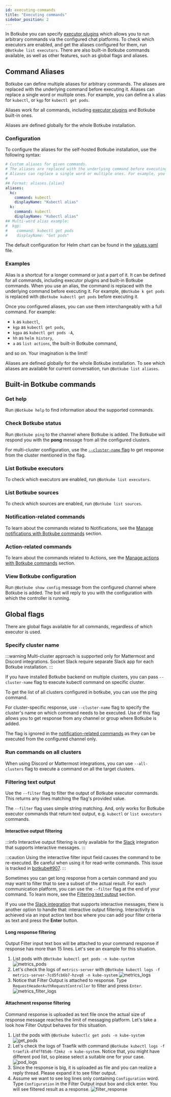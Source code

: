 ```yaml
---
id: executing-commands
title: "Executing commands"
sidebar_position: 2
---
```


In Botkube you can specify [executor plugins](../plugins/index.md) which allows you to run arbitrary commands via the configured chat platforms.
To check which executors are enabled, and get the aliases configured for them, run `@Botkube list executors`.
There are also built-in Botkube commands available, as well as other features, such as global flags and aliases.

## Command Aliases

Botkube can define multiple aliases for arbitrary commands. The aliases are replaced with the underlying command before executing it. Aliases can replace a single word or multiple ones. For example, you can define a `k` alias for `kubectl`, or `kgp` for `kubectl get pods`.

Aliases work for all commands, including [executor plugins](../plugins/index.md) and Botkube built-in ones.

Aliases are defined globally for the whole Botkube installation.

### Configuration

To configure the aliases for the self-hosted Botkube installation, use the following syntax:

```yaml
# Custom aliases for given commands.
# The aliases are replaced with the underlying command before executing it.
# Aliases can replace a single word or multiple ones. For example, you can define a `k` alias for `kubectl`, or `kgp` for `kubectl get pods`.
#
## Format: aliases.{alias}
aliases:
  kc:
    command: kubectl
    displayName: "Kubectl alias"
  k:
    command: kubectl
    displayName: "Kubectl alias"
## Multi-word alias example:
#  kgp:
#    command: kubectl get pods
#    displayName: "Get pods"
```

The default configuration for Helm chart can be found in the [values.yaml](https://github.com/kubeshop/botkube/blob/main/helm/botkube/values.yaml) file.

### Examples

Alias is a shortcut for a longer command or just a part of it. It can be defined for all commands, including executor plugins and built-in Botkube commands. When you use an alias, the command is replaced with the underlying command before executing it. For example, `@Botkube k get pods` is replaced with `@Botkube kubectl get pods` before executing it.

Once you configured aliases, you can use them interchangeably with a full command. For example:

- `k` as `kubectl`,
- `kgp` as `kubectl get pods`,
- `kgpa` as `kubectl get pods -A`,
- `hh` as `helm history`,
- `a` as `list actions`, the built-in Botkube command,

and so on. Your imagination is the limit!

Aliases are defined globally for the whole Botkube installation. To see which aliases are available for current conversation, run `@Botkube list aliases`.

## Built-in Botkube commands

### Get help

Run `@Botkube help` to find information about the supported commands.

### Check Botkube status

Run `@Botkube ping` to the channel where Botkube is added. The Botkube will respond you with the **pong** message from all the configured clusters.

For multi-cluster configuration, use the [`--cluster-name` flag](#specify-cluster-name) to get response from the cluster mentioned in the flag.

### List Botkube executors

To check which executors are enabled, run `@Botkube list executors`.

### List Botkube sources

To check which sources are enabled, run `@Botkube list sources`.

### Notification-related commands

To learn about the commands related to Notifications, see the [Manage notifications with Botkube commands](./event-notifications.md#manage-notifications-with-botkube-commands) section.

### Action-related commands

To learn about the commands related to Actions, see the [Manage actions with Botkube commands](./automated-actions.md#manage-actions-with-botkube-commands) section.

### View Botkube configuration

Run `@Botkube show config` message from the configured channel where Botkube is added. The bot will reply to you with the configuration with which the controller is running.

## Global flags

There are global flags available for all commands, regardless of which executor is used.

### Specify cluster name

:::warning
Multi-cluster approach is supported only for Mattermost and Discord integrations. Socket Slack require separate Slack app for each Botkube installation.
:::

If you have installed Botkube backend on multiple clusters, you can pass `--cluster-name` flag to execute kubectl command on specific cluster.

To get the list of all clusters configured in botkube, you can use the ping command.

For cluster-specific response, use `--cluster-name` flag to specify the cluster's name on which command needs to be executed.
Use of this flag allows you to get response from any channel or group where Botkube is added.

The flag is ignored in the [notification-related commands](#notification-related-commands) as they can be executed from the configured channel only.

### Run commands on all clusters

When using Discord or Mattermost integrations, you can use `--all-clusters` flag to execute a command on all the target clusters.

### Filtering text output

Use the `--filter` flag to filter the output of Botkube executor commands. This returns any lines matching the flag's provided value.

The `--filter` flag uses simple string matching. And, only works for Botkube executor commands that return text output, e.g. `kubectl` or `list executors` commands.

#### Interactive output filtering

:::info
Interactive output filtering is only available for the [Slack](../installation/slack/index.md) integration that supports interactive messages.
:::

:::caution
Using the interactive filter input field causes the command to be re-executed. Be careful when using it for read-write commands.
This issue is tracked in [botkube#907](https://github.com/kubeshop/botkube/issues/907).
:::

Sometimes you can get long response from a certain command and you may want to filter that to see a subset of the actual result.
For each communication platform, you can use the `--filter` flag at the end of your command. To learn more, see the [Filtering text output](#filtering-text-output) section.

If you use the [Slack integration](../installation/slack/index.md) that supports interactive messages, there is another option to handle that: interactive output filtering.
Interactivity is achieved via an input action text box where you can add your filter criteria as text and press the **Enter** button.

#### Long response filtering

Output Filter input text box will be attached to your command response if response has more than 15 lines. Let's see an example for this situation.

1. List pods with `@Botkube kubectl get pods -n kube-system`
   ![metrics_pods](assets/output-filtering-get-pods-metrics.png)
2. Let's check the logs of `metrics-server` with `@Botkube kubectl logs -f metrics-server-7cd5fcb6b7-hzvq8 -n kube-system`
   ![metrics_logs](assets/output-filtering-metrics-logs.png)
3. Notice that Filter Output is attached to response. Type `RequestHeaderAuthRequestController` to filter and press `Enter`.
   ![metrics_filter_logs](assets/output-filtering-metrics-logs-filter.png)

#### Attachment response filtering

Command response is uploaded as text file once the actual size of response message reaches the limit of messaging platform. Let's take a look how Filter Output behaves for this situation.

1. List the pods with `@Botkube kubectlc get pods -n kube-system`
   ![get_pods](assets/output-filtering-get-pods.png)
2. Let's check the logs of Traefik with command `@Botkube kubectl logs -f traefik-df4ff85d6-f2mkz -n kube-system`. Notice that, you might have different pod list, so please select a suitable one for your case.
   ![pod_logs](assets/output-filtering-get-pods.png)
3. Since the response is big, it is uploaded as file and you can realize a reply thread. Please expand it to see filter output.
4. Assume we want to see log lines only containing `Configuration` word. Type `Configuration` in the Filter Output input box and click enter. You will see filtered result as a response.
   ![filter_response](assets/output-filtering-filter-response.png)
